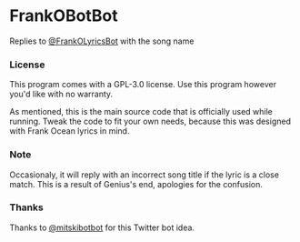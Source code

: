 # FrankOBotBot
Replies to [@FrankOLyricsBot](https://twitter.com/FrankOLyricsBot) with the song name

### License
This program comes with a GPL-3.0 license. Use this program however you'd like with no warranty.

As mentioned, this is the main source code that is officially used while running. Tweak the code to fit your own needs, because this was designed with Frank Ocean lyrics in mind.

### Note
Occasionaly, it will reply with an incorrect song title if the lyric is a close match. This is a result of Genius's end, apologies for the confusion.

### Thanks
Thanks to [@mitskibotbot](https://twitter.com/mitskibotbot) for this Twitter bot idea.